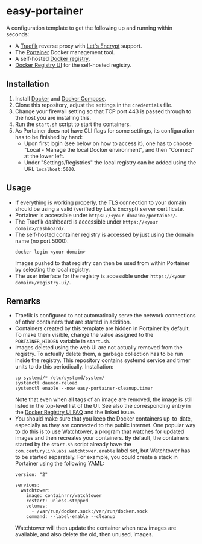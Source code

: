 # easy-portainer

A configuration template to get the following up and running within seconds:

* A [Traefik](https://traefik.io/) reverse proxy with [Let's Encrypt](https://letsencrypt.org/) support.
* The [Portainer](https://www.portainer.io/) Docker management tool.
* A self-hosted [Docker registry](https://docs.docker.com/registry/deploying/).
* [Docker Registry UI](https://joxit.dev/docker-registry-ui/) for the self-hosted registry.

## Installation

1. Install [Docker](https://docs.docker.com/install/) and [Docker Compose](https://docs.docker.com/compose/install/).
2. Clone this repository, adjust the settings in the `credentials` file.
3. Change your firewall setting so that TCP port 443 is passed through to the host you are installing this.
4. Run the `start.sh` script to start the containers.
5. As Portainer does not have CLI flags for some settings, its configuration has to be finished by hand:
   * Upon first login (see below on how to access it), one has to choose
     "Local - Manage the local Docker environment", and then "Connect" at the lower left.
   * Under "Settings/Registries" the local registry can be added using the URL `localhost:5000`.

## Usage

* If everything is working properly, the TLS connection to your domain should be using
  a valid (verified by Let's Encrypt) server certificate.
* Portainer is accessible under `https://<your domain>/portainer/`.
* The Traefik dashboard is accessible under `https://<your domain>/dashboard/`.
* The self-hosted container registry is accessed by just using the domain name (no port 5000):
  ```
  docker login <your domain>
  ```
  Images pushed to that registry can then be used from within Portainer by selecting the local registry.
* The user interface for the registry is accessible under `https://<your domain>/registry-ui/`.

## Remarks

* Traefik is configured to not automatically serve the network connections of other containers that are started
  in addition.
* Containers created by this template are hidden in Portainer by default. To make them visible, change
  the value assigned to the `PORTAINER_HIDDEN` variable in `start.sh`.
* Images deleted using the web UI are not actually removed from the registry. To actually delete them,
  a garbage collection has to be run inside the registry. This repository contains systemd service and
  timer units to do this periodically. Installation:
  ```
  cp systemd/* /etc/systemd/system/
  systemctl daemon-reload
  systemctl enable --now easy-portainer-cleanup.timer
  ```
  Note that even when all tags of an image are removed, the image is still listed in the top-level list
  of the UI. See also the corresponding entry in the
  [Docker Registry UI FAQ](https://github.com/Joxit/docker-registry-ui#faq) and the linked issue.
* You should make sure that you keep the Docker containers up-to-date,
  especially as they are connected to the public internet.
  One popular way to do this is to use [Watchtower](https://containrrr.github.io/watchtower/),
  a program that watches for updated images and then recreates your containers.
  By default, the containers started by the `start.sh` script already have the
  `com.centurylinklabs.watchtower.enable` label set, but Watchtower has to be started separately.
  For example, you could create a stack in Portainer using the following YAML:
  ```
  version: "2"

  services:
    watchtower:
      image: containrrr/watchtower
      restart: unless-stopped
      volumes:
        - /var/run/docker.sock:/var/run/docker.sock
      command: --label-enable --cleanup
  ```
  Watchtower will then update the container when new images are available,
  and also delete the old, then unused, images.
